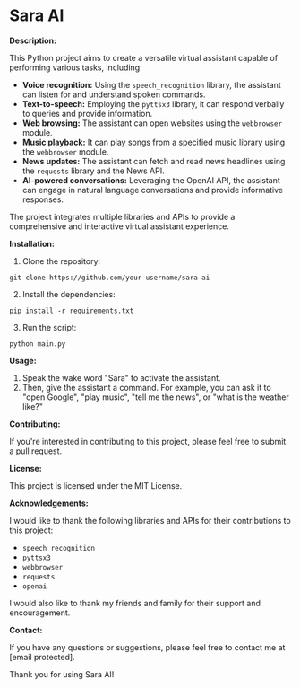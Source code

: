 
# Sara AI

**Description:**

This Python project aims to create a versatile virtual assistant capable of performing various tasks, including:

-   **Voice recognition:** Using the `speech_recognition` library, the assistant can listen for and understand spoken commands.
-   **Text-to-speech:** Employing the `pyttsx3` library, it can respond verbally to queries and provide information.
-   **Web browsing:** The assistant can open websites using the `webbrowser` module.
-   **Music playback:** It can play songs from a specified music library using the `webbrowser` module.
-   **News updates:** The assistant can fetch and read news headlines using the `requests` library and the News API.
-   **AI-powered conversations:** Leveraging the OpenAI API, the assistant can engage in natural language conversations and provide informative responses.

The project integrates multiple libraries and APIs to provide a comprehensive and interactive virtual assistant experience.

**Installation:**

1.  Clone the repository:

```
git clone https://github.com/your-username/sara-ai

```

2.  Install the dependencies:

```
pip install -r requirements.txt

```

3.  Run the script:

```
python main.py

```

**Usage:**

1.  Speak the wake word "Sara" to activate the assistant.
2.  Then, give the assistant a command. For example, you can ask it to "open Google", "play music", "tell me the news", or "what is the weather like?"

**Contributing:**

If you're interested in contributing to this project, please feel free to submit a pull request.

**License:**

This project is licensed under the MIT License.

**Acknowledgements:**

I would like to thank the following libraries and APIs for their contributions to this project:

-   `speech_recognition`
-   `pyttsx3`
-   `webbrowser`
-   `requests`
-   `openai`

I would also like to thank my friends and family for their support and encouragement.

**Contact:**

If you have any questions or suggestions, please feel free to contact me at [email protected].

Thank you for using Sara AI!
